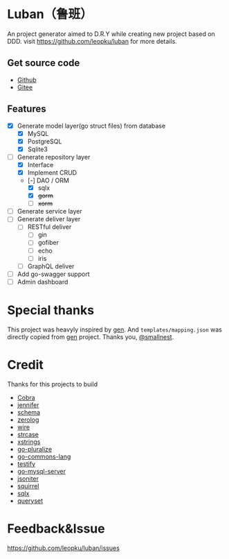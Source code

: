 # Luban（鲁班）

An project generator aimed to D.R.Y while creating new project based on DDD. visit https://github.com/leopku/luban for more details.

## Get source code

- [Github](https://github.com/leopku/luban)
- [Gitee](https://gitee.com/leopku/luban)

## Features

- [x] Generate model layer(go struct files) from database
  - [x] MySQL
  - [x] PostgreSQL
  - [x] Sqlite3
- [ ] Generate repository layer
  - [x] Interface
  - [x] Implement CRUD
  - [-] DAO / ORM
    - [x] sqlx
    - [x] ~~gorm~~
    - [ ] ~~xorm~~
- [ ] Generate service layer
- [ ] Generate deliver layer
  - [ ] RESTful deliver
    - [ ] gin
    - [ ] gofiber
    - [ ] echo
    - [ ] iris
  - [ ] GraphQL deliver
- [ ] Add go-swagger support
- [ ] Admin dashboard

# Special thanks

This project was heavyly inspired by [gen](https://github.com/smallnest/gen). And `templates/mapping.json` was directly copied from [gen](https://github.com/smallnest/gen) project. Thanks you, [@smallnest](https://github.com/smallnest).

# Credit

Thanks for this projects to build 

- [Cobra](https://github.com/spf13/cobra)
- [jennifer](https://github.com/dave/jennifer)
- [schema](https://github.com/jimsmart/schema)
- [zerolog](https://github.com/rs/zerolog)
- [wire](https://github.com/google/wire)
- [strcase](https://github.com/iancoleman/strcase)
- [xstrings](https://github.com/huandu/xstrings)
- [go-pluralize](https://github.com/gertd/go-pluralize)
- [go-commons-lang](https://github.com/agrison/go-commons-lang)
- [testify](https://github.com/stretchr/testify)
- [go-mysql-server](https://github.com/src-d/go-mysql-server)
- [jsoniter](https://github.com/json-iterator/go)
- [squirrel](github.com/Masterminds/squirrel)
- [sqlx](github.com/jmoiron/sqlx)
- [queryset](github.com/jirfag/go-queryset)

# Feedback&Issue

https://github.com/leopku/luban/issues
